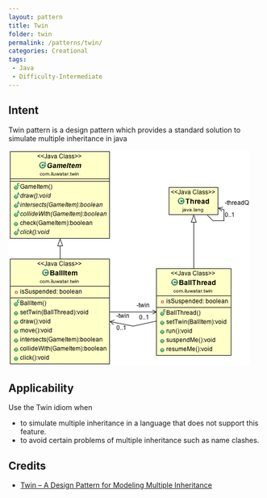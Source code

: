 ```yaml
---
layout: pattern
title: Twin
folder: twin
permalink: /patterns/twin/
categories: Creational
tags:
 - Java
 - Difficulty-Intermediate
---
```


## Intent
 Twin pattern is a design pattern which provides a standard solution to simulate multiple
inheritance in java

![alt text](./etc/twin.png "Twin")

## Applicability
Use the Twin idiom when

* to simulate multiple inheritance in a language that does not support this feature.
* to avoid certain problems of multiple inheritance such as name clashes.

## Credits

* [Twin – A Design Pattern for Modeling Multiple Inheritance](http://www.ssw.uni-linz.ac.at/Research/Papers/Moe99/Paper.pdf)
